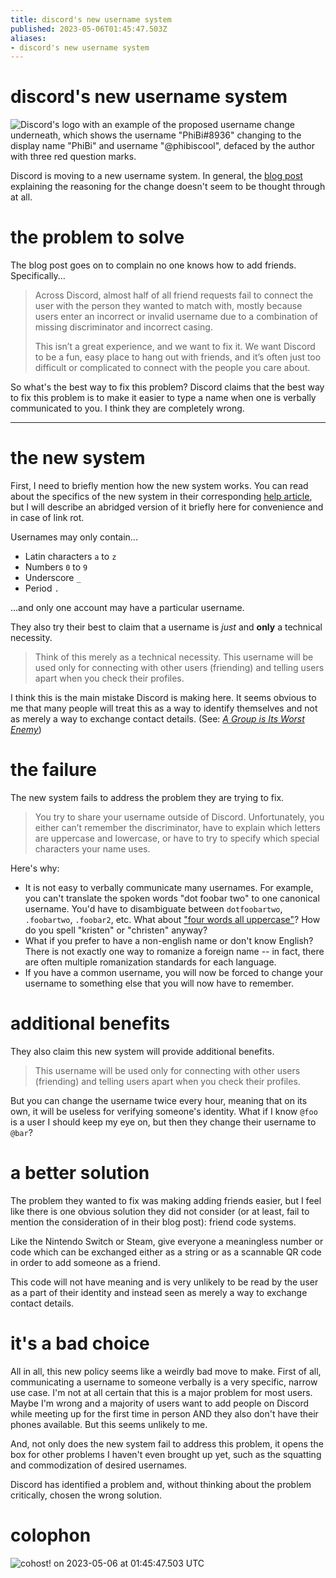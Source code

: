 ```yaml
---
title: discord's new username system
published: 2023-05-06T01:45:47.503Z
aliases:
- discord's new username system
---
```


# discord's new username system

![Discord's logo with an example of the proposed username change underneath, which shows the username "PhiBi#8936" changing to the display name "PhiBi" and username "@phibiscool", defaced by the author with three red question marks.](20230506-discord-username-change.png)

Discord is moving to a new username system. In general, the [blog post](https://discord.com/blog/usernames) explaining the reasoning for the change doesn't seem to be thought through at all.

# the problem to solve

The blog post goes on to complain no one knows how to add friends. Specifically...

> Across Discord, almost half of all friend requests fail to connect the user with the person they wanted to match with, mostly because users enter an incorrect or invalid username due to a combination of missing discriminator and incorrect casing.
>
> This isn’t a great experience, and we want to fix it. We want Discord to be a fun, easy place to hang out with friends, and it’s often just too difficult or complicated to connect with the people you care about.

So what's the best way to fix this problem? Discord claims that the best way to fix this problem is to make it easier to type a name when one is verbally communicated to you. I think they are completely wrong.

---

# the new system

First, I need to briefly mention how the new system works. You can read about the specifics of the new system in their corresponding [help article](https://support.discord.com/hc/en-us/articles/12620128861463-New-Usernames-Display-Names), but I will describe an abridged version of it briefly here for convenience and in case of link rot.

Usernames may only contain...
* Latin characters `a` to `z`
* Numbers `0` to `9`
* Underscore `_`
* Period `.`

...and only one account may have a particular username.

They also try their best to claim that a username is _just_ and **only** a technical necessity.

> Think of this merely as a technical necessity. This username will be used only for connecting with other users (friending) and telling users apart when you check their profiles.

I think this is the main mistake Discord is making here. It seems obvious to me that many people will treat this as a way to identify themselves and not as merely a way to exchange contact details. (See: [_A Group is Its Worst Enemy_](https://gwern.net/doc/technology/2005-shirky-agroupisitsownworstenemy.pdf))

# the failure

The new system fails to address the problem they are trying to fix.

> You try to share your username outside of Discord. Unfortunately, you either can’t remember the discriminator, have to explain which letters are uppercase and lowercase, or have to try to specify which special characters your name uses.

Here's why:
* It is not easy to verbally communicate many usernames. For example, you can't translate the spoken words "dot foobar two" to one canonical username. You'd have to disambiguate between `dotfoobartwo`, `.foobartwo`, `.foobar2`, etc. What about ["four words all uppercase"](https://www.youtube.com/watch?v=bLE7zsJk4AI)? How do you spell "kristen" or "christen" anyway?
* What if you prefer to have a non-english name or don't know English? There is not exactly one way to romanize a foreign name -- in fact, there are often multiple romanization standards for each language.
* If you have a common username, you will now be forced to change your username to something else that you will now have to remember.

# additional benefits

They also claim this new system will provide additional benefits.

> This username will be used only for connecting with other users (friending) and telling users apart when you check their profiles.

But you can change the username twice every hour, meaning that on its own, it will be useless for verifying someone's identity. What if I know `@foo` is a user I should keep my eye on, but then they change their username to `@bar`?

# a better solution

The problem they wanted to fix was making adding friends easier, but I feel like there is one obvious solution they did not consider (or at least, fail to mention the consideration of in their blog post): friend code systems.

Like the Nintendo Switch or Steam, give everyone a meaningless number or code which can be exchanged either as a string or as a scannable QR code in order to add someone as a friend.

This code will not have meaning and is very unlikely to be read by the user as a part of their identity and instead seen as merely a way to exchange contact details.

# it's a bad choice

All in all, this new policy seems like a weirdly bad move to make. First of all, communicating a username to someone verbally is a very specific, narrow use case. I'm not at all certain that this is a major problem for most users. Maybe I'm wrong and a majority of users want to add people on Discord while meeting up for the first time in person AND they also don't have their phones available. But this seems unlikely to me.

And, not only does the new system fail to address this problem, it opens the box for other problems I haven't even brought up yet, such as the squatting and commodization of desired usernames.

Discord has identified a problem and, without thinking about the problem critically, chosen the wrong solution.

# colophon

![cohost!](https://cohost.org/exodrifter/post/1443317-discord-s-new-userna) on 2023-05-06 at 01:45:47.503 UTC
